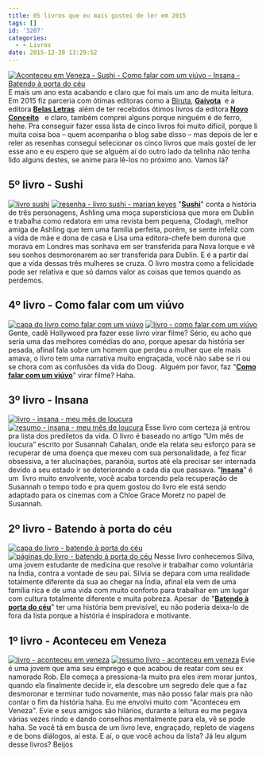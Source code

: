 ```yaml
---
title: 05 livros que eu mais gostei de ler em 2015
tags: []
id: '3207'
categories:
  - - Livros
date: 2015-12-28 13:29:52
---
```


[![Aconteceu em Veneza - Sushi - Como falar com um viúvo - Insana -  Batendo à porta do céu](http://natalia.blog.br/wp-content/uploads/2015/12/lista-de-melhores-livros-2015-1024x768.jpg)](http://natalia.blog.br/wp-content/uploads/2015/12/lista-de-melhores-livros-2015.jpg) E mais um ano esta acabando e claro que foi mais um ano de muita leitura. Em 2015 fiz parceria com ótimas editoras como a [Biruta](http://www.editorabiruta.com.br/), **[Gaivota](http://www.editoragaivota.com.br/)**  e a editora **[Belas Letras](http://belasletras.com.br/)**  além de ter recebidos ótimos livros da editora **[Novo Conceito](http://www.editoranovoconceito.com.br/)**   e claro, também comprei alguns porque ninguém é de ferro, hehe. Pra conseguir fazer essa lista de cinco livros foi muito difícil, porque li muita coisa boa – quem acompanha o blog sabe disso – mas depois de ler e reler as resenhas consegui selecionar os cinco livros que mais gostei de ler esse ano e eu espero que se alguém aí do outro lado da telinha não tenha lido alguns destes, se anime para lê-los no próximo ano. Vamos lá?

## 5º livro - Sushi

[![livro sushi](http://natalia.blog.br/wp-content/uploads/2015/12/capa-do-livro-sushi-1024x768.jpg)](http://natalia.blog.br/wp-content/uploads/2015/12/capa-do-livro-sushi.jpg) [![resenha - livro sushi - marian keyes](http://natalia.blog.br/wp-content/uploads/2015/12/páginas-do-livro-sushi-1024x768.jpg)](http://natalia.blog.br/wp-content/uploads/2015/12/páginas-do-livro-sushi.jpg) "**[Sushi](http://natalia.blog.br/2015/01/19/resenha-sushi/)**" conta a história de três personagens, Ashling uma moça supersticiosa que mora em Dublin e trabalha como redatora em uma revista bem pequena, Clodagh, melhor amiga de Ashling que tem uma família perfeita, porém, se sente infeliz com a vida de mãe e dona de casa e Lisa uma editora-chefe bem durona que morava em Londres mas sonhava em ser transferida para Nova Iorque e vê seu sonhos desmoronarem ao ser transferida para Dublin. E é a partir daí que a vida dessas três mulheres se cruza. O livro mostra como a felicidade pode ser relativa e que só damos valor as coisas que temos quando as perdemos.

## 4º livro - Como falar com um viúvo

[![capa do livro como falar com um viúvo ](http://natalia.blog.br/wp-content/uploads/2015/12/capa-do-livro-como-falar-com-um-viúvo-1024x768.jpg)](http://natalia.blog.br/wp-content/uploads/2015/12/capa-do-livro-como-falar-com-um-viúvo.jpg) [![livro - como falar com um viúvo](http://natalia.blog.br/wp-content/uploads/2015/12/páginas-do-livro-como-falar-com-um-viúvo-1024x768.jpg)](http://natalia.blog.br/wp-content/uploads/2015/12/páginas-do-livro-como-falar-com-um-viúvo.jpg) Gente, cadê Hollywood pra fazer esse livro virar filme? Sério, eu acho que seria uma das melhores comédias do ano, porque apesar da história ser pesada, afinal fala sobre um homem que perdeu a mulher que ele mais amava, o livro tem uma narrativa muito engraçada, você não sabe se ri ou se chora com as confusões da vida do Doug.  Alguém por favor, faz "**[Como falar com um viúvo](http://natalia.blog.br/2015/03/04/resenha-como-falar-com-um-viuvo/)**" virar filme? Haha.

## 3º livro - Insana

[![livro - insana - meu mês de loucura ](http://natalia.blog.br/wp-content/uploads/2015/12/capa-do-livro-insana-1024x768.jpg)](http://natalia.blog.br/wp-content/uploads/2015/12/capa-do-livro-insana.jpg) [![resumo - insana - meu mês de loucura](http://natalia.blog.br/wp-content/uploads/2015/12/páginas-do-livro-insana-meu-mês-de-loucura-1024x768.jpg)](http://natalia.blog.br/wp-content/uploads/2015/12/páginas-do-livro-insana-meu-mês-de-loucura.jpg) Esse livro com certeza já entrou pra lista dos prediletos da vida. O livro é baseado no artigo “Um mês de loucura” escrito por Susannah Cahalan, onde ela relata seu esforço para se recuperar de uma doença que mexeu com sua personalidade, a fez ficar obsessiva, a ter alucinações, paranóia, surtos até ela precisar ser internada devido a seu estado ir se deteriorando a cada dia que passava. "**[Insana](http://natalia.blog.br/2015/05/11/resenha-insana-meu-mes-de-loucura/)**" é um  livro muito envolvente, você acaba torcendo pela recuperação de Susannah o tempo todo e pra quem gostou do livro ele está sendo adaptado para os cinemas com a Chloe Grace Moretz no papel de Susannah.

## 2º livro - Batendo à porta do céu

[![capa do livro - batendo à porta do céu](http://natalia.blog.br/wp-content/uploads/2015/12/livro-batendo-à-porta-do-céu-1024x768.jpg)](http://natalia.blog.br/wp-content/uploads/2015/12/livro-batendo-à-porta-do-céu.jpg) [![páginas do livro - batendo à porta do céu](http://natalia.blog.br/wp-content/uploads/2015/12/resumo-batendo-à-porta-do-céu-1024x768.jpg)](http://natalia.blog.br/wp-content/uploads/2015/12/resumo-batendo-à-porta-do-céu.jpg) Nesse livro conhecemos Silva, uma jovem estudante de medicina que resolve ir trabalhar como voluntária na Índia, contra a vontade de seu pai. Silvia se depara com uma realidade totalmente diferente da sua ao chegar na Índia, afinal ela vem de uma família rica e de uma vida com muito conforto para trabalhar em um lugar com cultura totalmente diferente e muita pobreza. Apesar  de "**[Batendo à porta do céu](http://natalia.blog.br/2015/04/20/resenha-batendo-a-porta-do-ceu/)**" ter uma história bem previsível, eu não poderia deixa-lo de fora da lista porque a história é inspiradora e motivante.

## 1º livro - Aconteceu em Veneza

[![livro - aconteceu em veneza](http://natalia.blog.br/wp-content/uploads/2015/12/capa-do-livro-aconteceu-em-veneza-1024x768.jpg)](http://natalia.blog.br/wp-content/uploads/2015/12/capa-do-livro-aconteceu-em-veneza.jpg) [![resumo livro - aconteceu em veneza](http://natalia.blog.br/wp-content/uploads/2015/12/páginas-do-livro-aconteceu-em-veneza-1024x768.jpg)](http://natalia.blog.br/wp-content/uploads/2015/12/páginas-do-livro-aconteceu-em-veneza.jpg) Evie é uma jovem que ama seu emprego e que acabou de reatar com seu ex namorado Rob. Ele começa a pressiona-la muito pra eles irem morar juntos, quando ela finalmente decide ir, ela descobre um segredo dele que a faz desmoronar e terminar tudo novamente, mas não posso falar mais pra não contar o fim da história haha. Eu me envolvi muito com "Aconteceu em Veneza". Evie e seus amigos são hilários, durante a leitura eu me pegava várias vezes rindo e dando conselhos mentalmente para ela, vê se pode haha. Se você tá em busca de um livro leve, engraçado, repleto de viagens e de bons diálogos, aí esta. E aí, o que você achou da lista? Já leu algum desse livros? Beijos